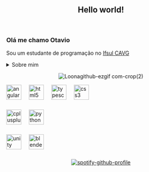 <div align="center">
  
  ## Hello world!
  
</div>
<br>

  ### Olá me chamo Otavio
  <p>
  Sou um estudante de programação no <a href="https://www.google.com/maps/place/IFSul+Campus+Cavg/@-31.7166985,-52.3095334,3a,75y,90t/data=!3m8!1e2!3m6!1sAF1QipNXWJGhLO3rdikFIK4EvBbjad8mFgI5ddt7emtP!2e10!3e12!6shttps:%2F%2Flh5.googleusercontent.com%2Fp%2FAF1QipNXWJGhLO3rdikFIK4EvBbjad8mFgI5ddt7emtP%3Dw114-h86-k-no!7i4000!8i3000!4m11!1m2!2m1!1sifsul+cavg!3m7!1s0x9511b5c0157e473f:0xd2967984e61688da!8m2!3d-31.7165169!4d-52.3097135!10e5!15sCgppZnN1bCBjYXZnkgEHY29sbGVnZeABAA!16s%2Fg%2F11tg0psp6g?entry=ttu&g_ep=EgoyMDI0MTIxMS4wIKXMDSoASAFQAw%3D%3D" target="_blank" rel="noopener noreferrer">
  Ifsul CAVG
</a>



  
  
  <p>
 
<details>
  <summary>Sobre mim</summary>


  - 🔭 I’m currently working on [CPP](https://github.com/OtavioDSP/CPP)
  
  - 🌱 I’m currently learning  <img src="https://cdn.jsdelivr.net/gh/devicons/devicon/icons/cplusplus/cplusplus-original.svg"  width="25" align="middle" alt="cplusplus logo"/>
  
  - 🤔 I’m looking for help with  <img src="https://cdn.jsdelivr.net/gh/devicons/devicon/icons/blender/blender-original.svg"  width="25" align="middle" alt="cplusplus logo"/>
  
</details>













<div align="center">
  
![Loonagithub-ezgif com-crop(2)](https://github.com/user-attachments/assets/a30df436-0c45-4b45-a5da-cd80943e7064)

</div>

<div align="center">
<div align="left">
  <img src="https://cdn.jsdelivr.net/gh/devicons/devicon/icons/angularjs/angularjs-original.svg" height="40" alt="angularjs logo"  />
  <img width="12" />
  <img src="https://cdn.jsdelivr.net/gh/devicons/devicon/icons/html5/html5-original.svg" height="40" alt="html5 logo"  />
  <img width="12" />
  <img src="https://cdn.jsdelivr.net/gh/devicons/devicon/icons/typescript/typescript-original.svg" height="40" alt="typescript logo"  />
  <img width="12" />
  <img src="https://cdn.jsdelivr.net/gh/devicons/devicon/icons/css3/css3-original.svg" height="40" alt="css3 logo"  />
</div>

###

<div align="left">
  <img src="https://cdn.jsdelivr.net/gh/devicons/devicon/icons/cplusplus/cplusplus-original.svg" height="40" alt="cplusplus logo"  />
  <img width="12" />
  <img src="https://cdn.jsdelivr.net/gh/devicons/devicon/icons/python/python-original.svg" height="40" alt="python logo"  />
</div>

###

<div align="left">
  <img src="https://cdn.jsdelivr.net/gh/devicons/devicon/icons/unity/unity-original.svg" height="40" alt="unity logo"  />
  <img width="12" />
  <img src="https://cdn.jsdelivr.net/gh/devicons/devicon/icons/blender/blender-original.svg" height="40" alt="blender logo"  />
</div>

###




  
[![spotify-github-profile](https://spotify-github-profile.kittinanx.com/api/view?uid=31loy3bkronvu2cct6zusmqwtvam&cover_image=true&theme=natemoo-re&show_offline=false&background_color=121212&interchange=true&bar_color=53b14f&bar_color_cover=false)](https://github.com/kittinan/spotify-github-profile)



</div>

<!--**OtavioDSP/OtavioDSP** is a ✨ _special_ ✨ repository because its `README.md` (this file) appears on your GitHub profile.


-->
